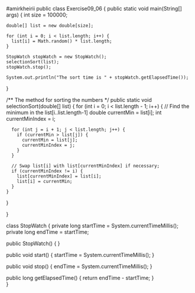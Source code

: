 #amirkheirii
public class Exercise09_06 {
  public static void main(String[] args) {
    int size = 100000;
    
    double[] list = new double[size]; 
    
    for (int i = 0; i < list.length; i++) {
      list[i] = Math.random() * list.length;
    }

    StopWatch stopWatch = new StopWatch();
    selectionSort(list);
    stopWatch.stop();
    
    System.out.println("The sort time is " + stopWatch.getElapsedTime());    
  }
  
  /** The method for sorting the numbers */
  public static void selectionSort(double[] list) {
    for (int i = 0; i < list.length - 1; i++) {
      // Find the minimum in the list[i..list.length-1]
      double currentMin = list[i];
      int currentMinIndex = i;

      for (int j = i + 1; j < list.length; j++) {
        if (currentMin > list[j]) {
          currentMin = list[j];
          currentMinIndex = j;
        }
      }

      // Swap list[i] with list[currentMinIndex] if necessary;
      if (currentMinIndex != i) {
        list[currentMinIndex] = list[i];
        list[i] = currentMin;
      }
    }
  }

}

class StopWatch {
  private long startTime = System.currentTimeMillis();
  private long endTime = startTime;
  
  public StopWatch() {
  }
  
  public void start() {
    startTime = System.currentTimeMillis();
  }
  
  public void stop() {
    endTime = System.currentTimeMillis();
  }
  
  public long getElapsedTime() {
    return endTime - startTime;
  }  
}
